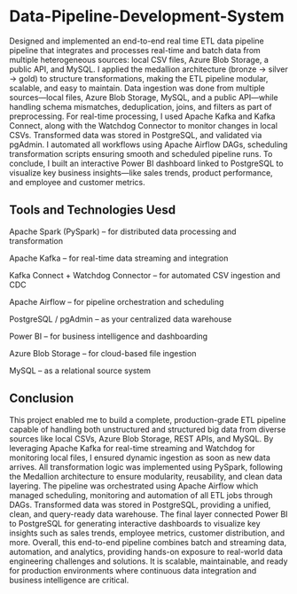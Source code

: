 # Data-Pipeline-Development-System

Designed and implemented an end-to-end real time ETL data pipeline pipeline that integrates and processes real-time and batch data from multiple heterogeneous sources: local CSV files, Azure Blob Storage, a public API, and MySQL. I applied the medallion architecture (bronze → silver → gold) to structure transformations, making the ETL pipeline modular, scalable, and easy to maintain. Data ingestion was done from multiple sources—local files, Azure Blob Storage, MySQL, and a public API—while handling schema mismatches, deduplication, joins, and filters as part of preprocessing. For real-time processing, I used Apache Kafka and Kafka Connect, along with the Watchdog Connector to monitor changes in local CSVs. Transformed data was stored in PostgreSQL, and validated via pgAdmin. I automated all workflows using Apache Airflow DAGs, scheduling transformation scripts ensuring smooth and scheduled pipeline runs. To conclude, I built an interactive Power BI dashboard linked to PostgreSQL to visualize key business insights—like sales trends, product performance, and employee and customer metrics.
## Tools and Technologies Uesd
Apache Spark (PySpark) – for distributed data processing and transformation

Apache Kafka – for real-time data streaming and integration

Kafka Connect + Watchdog Connector – for automated CSV ingestion and CDC

Apache Airflow – for pipeline orchestration and scheduling

PostgreSQL / pgAdmin – as your centralized data warehouse

Power BI – for business intelligence and dashboarding

Azure Blob Storage – for cloud-based file ingestion

MySQL – as a relational source system
## Conclusion

This project enabled me to build a complete, production-grade ETL pipeline capable of handling both unstructured and structured big data from diverse sources like local CSVs, Azure Blob Storage, REST APIs, and MySQL. By leveraging Apache Kafka for real-time streaming and Watchdog for monitoring local files, I ensured dynamic ingestion as soon as new data arrives. All transformation logic was implemented using PySpark, following the Medallion architecture to ensure modularity, reusability, and clean data layering. The pipeline was orchestrated using Apache Airflow which managed scheduling, monitoring and automation of all ETL jobs through DAGs. Transformed data was stored in PostgreSQL, providing a unified, clean, and query-ready data warehouse. The final layer connected Power BI to PostgreSQL for generating interactive dashboards to visualize key insights such as sales trends, employee metrics, customer distribution, and more. Overall, this end-to-end pipeline combines batch and streaming data, automation, and analytics, providing hands-on exposure to real-world data engineering challenges and solutions. It is scalable, maintainable, and ready for production environments where continuous data integration and business intelligence are critical.
